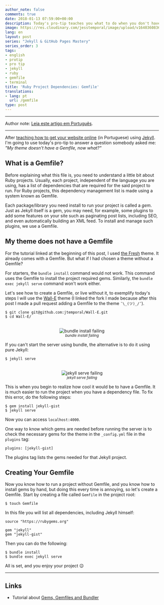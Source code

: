 ```yaml
---
author_note: false
comments: true
date: 2018-01-13 07:59:00+00:00
description: Today's pro-tip teaches you what to do when you don't have a Gemfile
image: https://res.cloudinary.com/jesstemporal/image/upload/v1640360836/covers/pro_tip_voc9gk.png
lang: en
layout: post
series: "Jekyll & GitHub Pages Mastery"
series_order: 3
tags:
- english
- protip
- pro tip
- jekyll
- ruby
- gemfile
- terminal
title: 'Ruby Project Dependencies: Gemfile'
translations:
- lang: pt
  url: /gemfile
type: post
---
```


---

Author note: [Leia este artigo em Português](https://jtemporal.com/gemfile/).

---

After [teaching how to get your website online](https://jtemporal.com/do-tema-ao-ar/) (in Portuguese) using [Jekyll](https://jekyllrb.com). I'm going to use today's pro-tip to answer a question somebody asked me: _"My theme doesn't have a Gemfile, now what?"_

## What is a Gemfile?

Before explaining what this file is, you need to understand a little bit about Ruby projects. Usually, each project, independent of the language you are using, has a list of dependencies that are required for the said project to run. For Ruby projects, this dependency management list is made using a system known as Gemfile.

Each package/library you need install to run your project is called a _gem_. Just as Jekyll itself is a gem, you may need, for example, some plugins to add some features on your site such as paginating post lists, including SEO, and even automatically building an XML feed. To install and manage such plugins, we use a Gemfile.

## My theme does not have a Gemfile

For the tutorial linked at the beginning of this post, I used [the Fresh](http://jekyllthemes.org/themes/fresh/) theme. It already comes with a Gemfile. But what if I had chosen a theme without a Gemfile?

For starters, the `bundle install` command would not work. This command uses the Gemfile to install the project required gems. Similarly, the `bundle exec jekyll serve` command won't work either.

Let's see how to create a Gemfile, or live without it, to exemplify today's steps I will use the [Wall-E](https://github.com/jtemporal/Wall-E) theme (I linked the fork I made because after this post I made a pull request adding a Gemfile to the theme `¯\_(ツ)_/¯`).

    $ git clone git@github.com:jtemporal/Wall-E.git
    $ cd Wall-E/

<center>
<br>
<img src="https://i.imgur.com/Efo1e1C.png" alt="bundle install failing">
<br>
<small><i>bundle install failing</i></small>
</center>

If you can't start the server using bundle, the alternative is to do it using pure Jekyll:

    $ jekyll serve

<center>
<br>
<img src="https://i.imgur.com/RGYPVQu.png" alt="jekyll serve failing">
<br>
<small><i>jekyll serve failing</i></small>
</center>

This is when you begin to realize how cool it would be to have a Gemfile.  It is much easier to run the project when you have a dependency file.  To fix this error, do the following steps:

    $ gem install jekyll-gist
    $ jekyll serve

Now you can access  `localhost:4000`.

One way to know which gems are needed before running the server is to check the necessary gems for the theme in the `_config.yml` file in the `plugins` tag:

    plugins: [jekyll-gist]

The plugins tag lists the gems needed for that Jekyll project.

## Creating Your Gemfile

Now you know how to run a project without Gemfile, and you know how to install gems by hand, but doing this every time is annoying, so let's create a Gemfile. Start by creating a file called `Gemfile` in the project root:

    $ touch Gemfile

In this file you will list all dependencies, including Jekyll himself:

    source "https://rubygems.org"
    
    gem "jekyll"
    gem "jekyll-gist"

Then you can do the following:

    $ bundle install
    $ bundle exec jekyll serve

All is set, and you enjoy your project 😉

---

## Links

* Tutorial about [Gems, Gemfiles and Bundler](https://learn.cloudcannon.com/jekyll/gemfiles-and-the-bundler/)